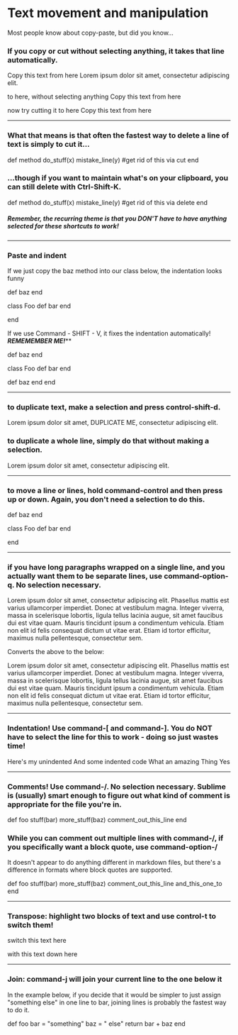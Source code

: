 # Text movement and manipulation

Most people know about copy-paste, but did you know...


### If you copy or cut without selecting anything, it takes that line automatically.

Copy this text from here
Lorem ipsum dolor sit amet, consectetur adipiscing elit.


to here, without selecting anything
Copy this text from here


now try cutting it to here
Copy this text from here

************************

### What that means is that often the fastest way to delete a line of text is simply to cut it...

  def method
    do_stuff(x)
    mistake_line(y) #get rid of this via cut
  end

### ...though if you want to maintain what's on your clipboard, you can still delete with Ctrl-Shift-K.

def method
  do_stuff(x)
  mistake_line(y) #get rid of this via delete
end



##### Remember, the recurring theme is that you DON'T have to have anything selected for these shortcuts to work!

************************

### Paste and indent
If we just copy the baz method into our class below, the indentation looks funny

def baz
end


class Foo
  def bar
  end

end


If we use Command - SHIFT - V, it fixes the indentation automatically!  *****************REMEMEMBER ME!*******************

def baz
end


class Foo
  def bar
  end

  def baz
  end
end

************************

### to duplicate text, make a selection and press control-shift-d.

Lorem ipsum dolor sit amet, DUPLICATE ME, consectetur adipiscing elit.

### to duplicate a whole line, simply do that without making a selection.

Lorem ipsum dolor sit amet, consectetur adipiscing elit.


************************

### to move a line or lines, hold command-control and then press up or down. Again, you don't need a selection to do this.

def baz
end


class Foo
  def bar
  end

end



************************

### if you have long paragraphs wrapped on a single line, and you actually want them to be separate lines, use command-option-q. No selection necessary.

Lorem ipsum dolor sit amet, consectetur adipiscing elit. Phasellus mattis est varius ullamcorper imperdiet. Donec at vestibulum magna. Integer viverra, massa in scelerisque lobortis, ligula tellus lacinia augue, sit amet faucibus dui est vitae quam. Mauris tincidunt ipsum a condimentum vehicula. Etiam non elit id felis consequat dictum ut vitae erat. Etiam id tortor efficitur, maximus nulla pellentesque, consectetur sem.

Converts the above to the below:

Lorem ipsum dolor sit amet, consectetur adipiscing elit. Phasellus mattis est
varius ullamcorper imperdiet. Donec at vestibulum magna. Integer viverra,
massa in scelerisque lobortis, ligula tellus lacinia augue, sit amet faucibus
dui est vitae quam. Mauris tincidunt ipsum a condimentum vehicula. Etiam non
elit id felis consequat dictum ut vitae erat. Etiam id tortor efficitur,
maximus nulla pellentesque, consectetur sem.


************************

### Indentation! Use command-[ and command-]. You do NOT have to select the line for this to work - doing so just wastes time!

Here's my unindented
  And some indented code
    What an amazing
  Thing
Yes



************************

### Comments! Use command-/. No selection necessary. Sublime is (usually) smart enough to figure out what kind of comment is appropriate for the file you're in.

def foo
  stuff(bar)
  more_stuff(baz)
  comment_out_this_line
end

### While you can comment out multiple lines with command-/, if you specifically want a block quote, use command-option-/

It doesn't appear to do anything different in markdown files, but there's a difference in formats where block quotes are supported.

def foo
  stuff(bar)
  more_stuff(baz)
  comment_out_this_line
  and_this_one_to
end


************************

### Transpose: highlight two blocks of text and use control-t to switch them!

switch this text here


with this text down here



************************

### Join: command-j will join your current line to the one below it
In the example below, if you decide that it would be simpler to just assign "something else" in one line to bar, joining lines is probably the fastest way to do it.

def foo
  bar = "something"
  baz = " else"
  return bar + baz
end



